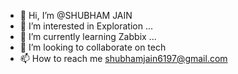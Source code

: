 - 👋 Hi, I’m @SHUBHAM JAIN
- 👀 I’m interested in Exploration ...
- 🌱 I’m currently learning Zabbix ...
- 💞️ I’m looking to collaborate on tech
- 📫 How to reach me shubhamjain6197@gmail.com

<!---
Shubhamjain6197/Shubhamjain6197 is a ✨ special ✨ repository because its `README.md` (this file) appears on your GitHub profile.
You can click the Preview link to take a look at your changes.
--->

